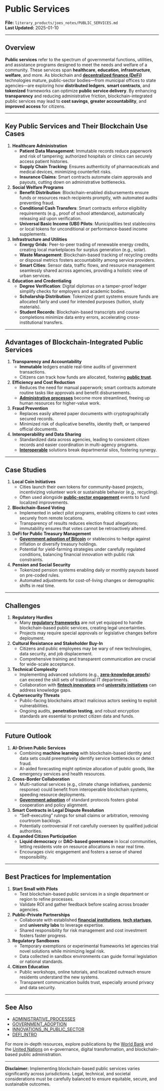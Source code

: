 # Public Services

**File:** `literary_products/joes_notes/PUBLIC_SERVICES.md`\
**Last Updated:** 2025-01-10

***

## Overview

**Public services** refer to the spectrum of governmental functions, utilities, and assistance programs designed to meet the needs and welfare of a community. These services span **healthcare**, **education**, **infrastructure**, **welfare**, and more. As blockchain and [**decentralized finance (DeFi)**](../../../literary_products/joes_notes/DEFI_BASICS.md) technologies mature, public-sector bodies—from municipal offices to state agencies—are exploring how **distributed ledgers**, **smart contracts**, and **tokenized** frameworks can optimize **public service delivery**. By enhancing **transparency** and reducing administrative friction, blockchain-integrated public services may lead to **cost savings**, **greater accountability**, and **improved access** for citizens.

***

## Key Public Services and Their Blockchain Use Cases

1. **Healthcare Administration**
   * **Patient Data Management**: Immutable records reduce paperwork and risk of tampering; authorized hospitals or clinics can securely access patient histories.
   * **Supply Chain Tracking**: Ensures authenticity of pharmaceuticals and medical devices, minimizing counterfeit risks.
   * **Insurance Claims**: Smart contracts automate claim approvals and payouts, cutting down on administrative bottlenecks.
2. **Social Welfare Programs**
   * **Benefit Distribution**: Blockchain-enabled disbursements ensure funds or resources reach recipients promptly, with automated audits preventing fraud.
   * **Conditional Cash Transfers**: Smart contracts enforce eligibility requirements (e.g., proof of school attendance), automatically releasing aid upon verification.
   * **Universal Basic Income (UBI) Pilots**: Municipalities test stablecoins or local tokens for unconditional or performance-based income supplements.
3. **Infrastructure and Utilities**
   * **Energy Grids**: Peer-to-peer trading of renewable energy credits, creating local marketplaces for surplus generation (e.g., solar).
   * **Waste Management**: Blockchain-based tracking of recycling credits or disposal metrics fosters accountability among service providers.
   * **Smart Cities**: Sensor data, traffic flows, and resource management seamlessly shared across agencies, providing a holistic view of urban services.
4. **Education and Credentialing**
   * **Degree Verification**: Digital diplomas on a tamper-proof ledger simplify checks for employers and academic bodies.
   * **Scholarship Distribution**: Tokenized grant systems ensure funds are allocated fairly and used for intended purposes (tuition, study materials).
   * **Student Records**: Blockchain-based transcripts and course completions minimize data entry errors, accelerating cross-institutional transfers.

***

## Advantages of Blockchain-Integrated Public Services

1. **Transparency and Accountability**
   * **Immutable** ledgers enable real-time audits of government transactions.
   * Citizens can track how funds are allocated, fostering [**public trust**](PUBLIC_TRUST.md).
2. **Efficiency and Cost Reduction**
   * Reduces the need for manual paperwork; smart contracts automate routine tasks like approvals and benefit disbursements.
   * [**Administrative processes**](ADMINISTRATIVE_PROCESSES.md) become more streamlined, freeing up human resources for higher-value work.
3. **Fraud Prevention**
   * Replaces easily altered paper documents with cryptographically secured records.
   * Minimized risk of duplicative benefits, identity theft, or tampered official documents.
4. **Interoperability and Data Sharing**
   * Standardized data across agencies, leading to consistent citizen records and easier coordination in multi-agency programs.
   * [**Interoperable**](../../../literary_products/joes_notes/BLOCKCHAIN_INTEROPERABILITY.md) solutions break departmental silos, fostering synergy.

***

## Case Studies

1. **Local Coin Initiatives**
   * Cities launch their own tokens for community-based projects, incentivizing volunteer work or sustainable behavior (e.g., recycling).
   * Often used alongside [**public-sector engagement**](PUBLIC_SECTOR_ENGAGEMENT.md) events to fund localized improvements.
2. **Blockchain-Based Voting**
   * Implemented in select pilot programs, enabling citizens to cast votes securely from remote locations.
   * Transparency of results reduces election fraud allegations; immutability ensures that votes cannot be retroactively altered.
3. **DeFi for Public Treasury Management**
   * [**Government adoption of Bitcoin**](GOVERNMENT_ADOPTION.md) or stablecoins to hedge against inflation or diversify treasury holdings.
   * Potential for yield-farming strategies under carefully regulated conditions, balancing financial innovation with public risk constraints.
4. **Pension and Social Security**
   * Tokenized pension systems enabling daily or monthly payouts based on pre-coded rules.
   * Automated adjustments for cost-of-living changes or demographic shifts in real time.

***

## Challenges

1. **Regulatory Hurdles**
   * Many [**regulatory frameworks**](REGULATORY_FRAMEWORKS.md) are not yet equipped to handle blockchain-based public services, creating legal uncertainties.
   * Projects may require special approvals or legislative changes before deployment.
2. **Cultural Resistance and Stakeholder Buy-In**
   * Citizens and public employees may be wary of new technologies, data security, and job displacement.
   * Comprehensive training and transparent communication are crucial for wide-scale acceptance.
3. **Technical Complexity**
   * Implementing advanced solutions (e.g., [**zero-knowledge proofs**](../CRYPTO/CRYPTOGRAPHY_BASICS.md#zero-knowledge-proofs-zkps)) can exceed the skill sets of traditional IT departments.
   * Collaboration with [**fintech innovators**](../../../literary_products/joes_notes/FINTECH_INNOVATORS.md) and [**university initiatives**](UNIVERSITY_INITIATIVES.md) can address knowledge gaps.
4. **Cybersecurity Threats**
   * Public-facing blockchains attract malicious actors seeking to exploit vulnerabilities.
   * Ongoing audits, **penetration testing**, and robust encryption standards are essential to protect citizen data and funds.

***

## Future Outlook

1. **AI-Driven Public Services**
   * Combining **machine learning** with blockchain-based identity and data sets could preemptively identify service bottlenecks or detect fraud.
   * AI-aided forecasting might optimize allocation of public goods, like emergency services and health resources.
2. **Cross-Border Collaboration**
   * Multi-national services (e.g., climate change initiatives, pandemic response) could benefit from interoperable blockchain systems, speeding resource deployments.
   * [**Government adoption**](GOVERNMENT_ADOPTION.md) of standard protocols fosters global cooperation and policy alignment.
3. **Smart Contracts in Legal Dispute Resolution**
   * “Self-executing” rulings for small claims or arbitration, removing courtroom backlogs.
   * Potentially controversial if not carefully overseen by qualified judicial authorities.
4. **Expanded Citizen Participation**
   * **Liquid democracy** or **DAO-based governance** in local communities, letting residents vote on resource allocations in near real time.
   * Encourages civic engagement and fosters a sense of shared responsibility.

***

## Best Practices for Implementation

1. **Start Small with Pilots**
   * Test blockchain-based public services in a single department or region to refine processes.
   * Validate ROI and gather feedback before scaling across broader agencies.
2. **Public-Private Partnerships**
   * Collaborate with established [**financial institutions**](../STRATEGY/FINANCIAL_INSTITUTIONS.md), [**tech startups**](../../../literary_products/joes_notes/FINTECH_INNOVATORS.md), and **university labs** to leverage expertise.
   * Shared responsibility for risk management and cost investment fosters faster progress.
3. **Regulatory Sandboxes**
   * Temporary exemptions or experimental frameworks let agencies trial novel solutions while minimizing legal risk.
   * Data collected in sandbox environments can guide formal legislation or national standards.
4. **Citizen Education**
   * Public workshops, online tutorials, and localized outreach ensure residents understand the new systems.
   * Transparent communication builds trust, especially around privacy and data security.

***

## See Also

* [ADMINISTRATIVE\_PROCESSES](ADMINISTRATIVE_PROCESSES.md)
* [GOVERNMENT\_ADOPTION](GOVERNMENT_ADOPTION.md)
* [INNOVATIONS\_IN\_PUBLIC\_SECTOR](../STRATEGY/INNOVATIONS_IN_PUBLIC_SECTOR.md)
* [DEFI\_INTRO](../CRYPTO/DEFI_INTRO.md)

For more in-depth resources, explore publications by the [World Bank](https://www.worldbank.org/) and the [United Nations](https://www.un.org/) on e-governance, digital transformation, and blockchain-based public administration.

***

**Disclaimer:** Implementing blockchain-based public services varies significantly across jurisdictions. Legal, technical, and societal considerations must be carefully balanced to ensure equitable, secure, and sustainable outcomes.
